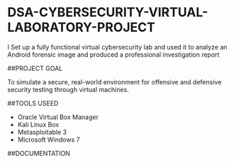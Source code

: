 # DSA-CYBERSECURITY-VIRTUAL-LABORATORY-PROJECT
I Set up a fully functional virtual cybersecurity lab and used it to analyze an Android forensic image and produced a professional investigation report


##PROJECT GOAL

To simulate a secure, real-world environment for offensive and defensive security testing through
virtual machines.


##TOOLS USEED
- Oracle Virtual Box Manager
- Kali Linux Box
- Metasploitable 3
- Microsoft Windows 7

##DOCUMENTATION


